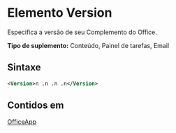# <a name="version-element"></a>Elemento Version

Especifica a versão de seu Complemento do Office.

**Tipo de suplemento:** Conteúdo, Painel de tarefas, Email

## <a name="syntax"></a>Sintaxe

```XML
<Version>n .n .n .n</Version>
```

## <a name="contained-in"></a>Contidos em

[OfficeApp](officeapp.md)

